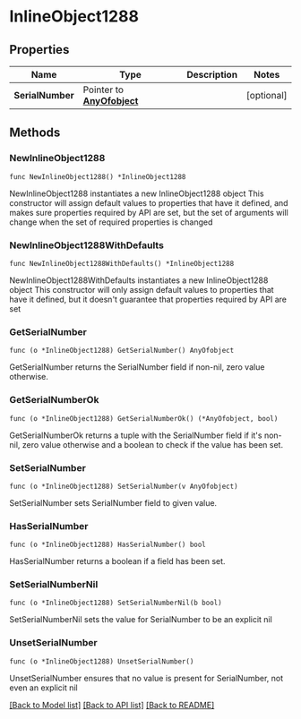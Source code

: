 # InlineObject1288

## Properties

Name | Type | Description | Notes
------------ | ------------- | ------------- | -------------
**SerialNumber** | Pointer to [**AnyOfobject**](anyOf&lt;object&gt;.md) |  | [optional] 

## Methods

### NewInlineObject1288

`func NewInlineObject1288() *InlineObject1288`

NewInlineObject1288 instantiates a new InlineObject1288 object
This constructor will assign default values to properties that have it defined,
and makes sure properties required by API are set, but the set of arguments
will change when the set of required properties is changed

### NewInlineObject1288WithDefaults

`func NewInlineObject1288WithDefaults() *InlineObject1288`

NewInlineObject1288WithDefaults instantiates a new InlineObject1288 object
This constructor will only assign default values to properties that have it defined,
but it doesn't guarantee that properties required by API are set

### GetSerialNumber

`func (o *InlineObject1288) GetSerialNumber() AnyOfobject`

GetSerialNumber returns the SerialNumber field if non-nil, zero value otherwise.

### GetSerialNumberOk

`func (o *InlineObject1288) GetSerialNumberOk() (*AnyOfobject, bool)`

GetSerialNumberOk returns a tuple with the SerialNumber field if it's non-nil, zero value otherwise
and a boolean to check if the value has been set.

### SetSerialNumber

`func (o *InlineObject1288) SetSerialNumber(v AnyOfobject)`

SetSerialNumber sets SerialNumber field to given value.

### HasSerialNumber

`func (o *InlineObject1288) HasSerialNumber() bool`

HasSerialNumber returns a boolean if a field has been set.

### SetSerialNumberNil

`func (o *InlineObject1288) SetSerialNumberNil(b bool)`

 SetSerialNumberNil sets the value for SerialNumber to be an explicit nil

### UnsetSerialNumber
`func (o *InlineObject1288) UnsetSerialNumber()`

UnsetSerialNumber ensures that no value is present for SerialNumber, not even an explicit nil

[[Back to Model list]](../README.md#documentation-for-models) [[Back to API list]](../README.md#documentation-for-api-endpoints) [[Back to README]](../README.md)


